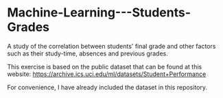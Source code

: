 # Machine-Learning---Students-Grades
A study of the correlation between students' final grade and other factors such as their study-time, absences and previous grades.

This exercise is based on the public dataset that can be found at this website:
https://archive.ics.uci.edu/ml/datasets/Student+Performance

For convenience, I have already included the dataset in this repository.
